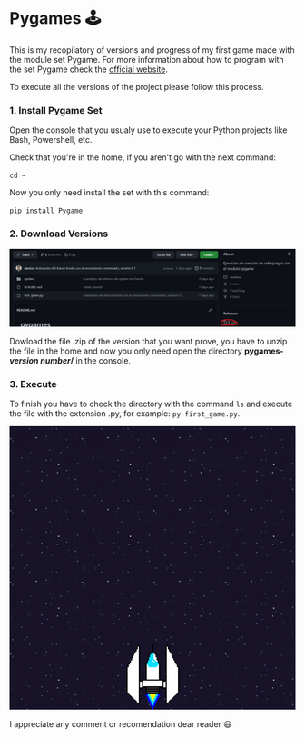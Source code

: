 # Pygames 🕹
This is my recopilatory of versions and progress of my first game made with the module set Pygame.
For more information about how to program with the set Pygame check the [official website](https://www.pygame.org/ "official website").

To execute all the versions of the project please follow this process.
### 1. Install Pygame Set
Open the console that you usualy use to execute your Python projects like Bash, Powershell, etc. 

Check that you're in the home, if you aren't go with the next command:

`cd ~`

Now you only need install the set with this command:

`pip install Pygame`
### 2. Download Versions
[![Downlowad](https://github.com/darsiov/pygames/blob/main/capturas/Descargar.png "Downlowad")](https://github.com/darsiov/pygames/blob/main/capturas/Descargar.png "Downlowad")

Dowload the file .zip of the version that you want prove, you have to unzip the file in the home and now you only need open the directory  **pygames-*version number*/** in the console.
### 3. Execute
To finish you have to check the directory with the command `ls` and execute the file with the extension .py, for example:
`py first_game.py`.

[![v0.1](https://github.com/darsiov/pygames/blob/main/capturas/v_actual.gif "v0.1")](https://github.com/darsiov/pygames/blob/main/capturas/v0.1.gif "v0.1")

I appreciate any comment or recomendation dear reader 😃